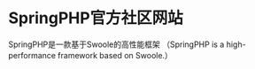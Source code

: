 # SpringPHP官方社区网站
SpringPHP是一款基于Swoole的高性能框架 （SpringPHP is a high-performance framework based on Swoole.）
